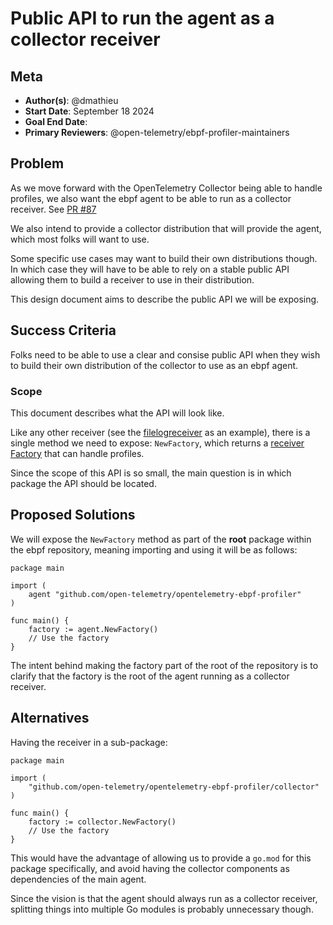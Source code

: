 # Public API to run the agent as a collector receiver

## Meta

- **Author(s)**: @dmathieu
- **Start Date**: September 18 2024
- **Goal End Date**:
- **Primary Reviewers**: @open-telemetry/ebpf-profiler-maintainers

## Problem

As we move forward with the OpenTelemetry Collector being able to handle
profiles, we also want the ebpf agent to be able to run as a collector
receiver.
See [PR #87](https://github.com/open-telemetry/opentelemetry-ebpf-profiler/pull/87)

We also intend to provide a collector distribution that will provide the agent,
which most folks will want to use.

Some specific use cases may want to build their own distributions though. In
which case they will have to be able to rely on a stable public API allowing
them to build a receiver to use in their distribution.

This design document aims to describe the public API we will be exposing.

## Success Criteria

Folks need to be able to use a clear and consise public API when they wish to
build their own distribution of the collector to use as an ebpf agent.

### Scope

This document describes what the API will look like.

Like any other receiver (see the
[filelogreceiver](https://pkg.go.dev/github.com/open-telemetry/opentelemetry-collector-contrib/receiver/filelogreceiver)
as an example), there is a single method we need to expose: `NewFactory`, which
returns a [receiver
Factory](https://pkg.go.dev/go.opentelemetry.io/collector/receiver#Factory)
that can handle profiles.

Since the scope of this API is so small, the main question is in which package
the API should be located.

## Proposed Solutions

We will expose the `NewFactory` method as part of the **root** package within
the ebpf repository, meaning importing and using it will be as follows:

```golang
package main

import (
	agent "github.com/open-telemetry/opentelemetry-ebpf-profiler"
)

func main() {
	factory := agent.NewFactory()
	// Use the factory
}
```

The intent behind making the factory part of the root of the repository is to
clarify that the factory is the root of the agent running as a
collector receiver.

## Alternatives

Having the receiver in a sub-package:

```golang
package main

import (
	"github.com/open-telemetry/opentelemetry-ebpf-profiler/collector"
)

func main() {
	factory := collector.NewFactory()
	// Use the factory
}
```

This would have the advantage of allowing us to provide a `go.mod` for this
package specifically, and avoid having the collector components as dependencies
of the main agent.

Since the vision is that the agent should always run as a collector receiver,
splitting things into multiple Go modules is probably unnecessary though.
